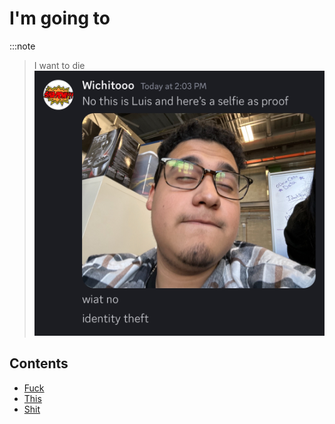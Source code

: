 # I'm going to

:::note
> I want to die
![AUGH](RizzLogo.png)


## Contents

- [Fuck](#)
- [This](#)
- [Shit](#)
